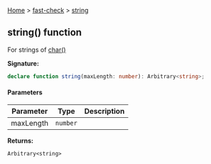 [Home](/) &gt; [fast-check](../fast-check.md) &gt; [string](string_2.md)

## string() function

For strings of [char()](char_1.md)

<b>Signature:</b>

```typescript
declare function string(maxLength: number): Arbitrary<string>;
```

#### Parameters

|  Parameter | Type | Description |
|  --- | --- | --- |
|  maxLength | <code>number</code> |  |

<b>Returns:</b>

`Arbitrary<string>`

